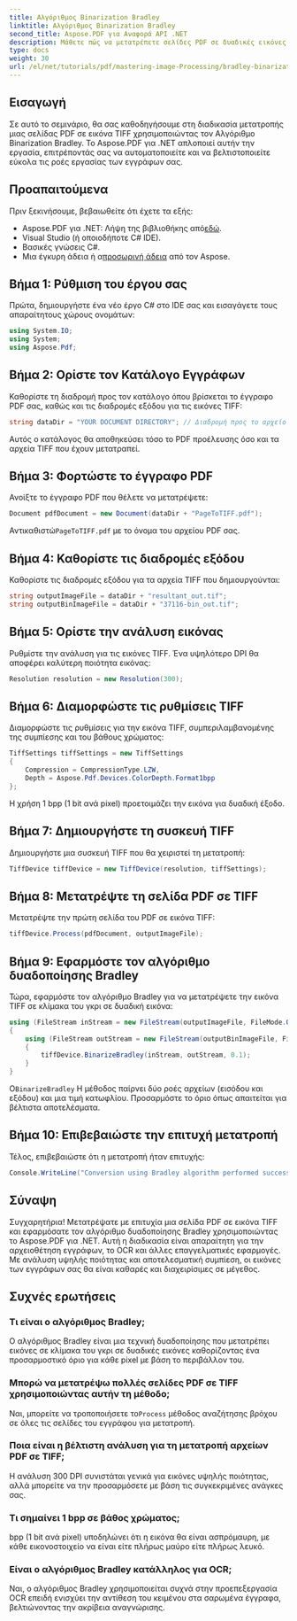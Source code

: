 ```yaml
---
title: Αλγόριθμος Binarization Bradley
linktitle: Αλγόριθμος Binarization Bradley
second_title: Aspose.PDF για Αναφορά API .NET
description: Μάθετε πώς να μετατρέπετε σελίδες PDF σε δυαδικές εικόνες TIFF υψηλής ποιότητας χρησιμοποιώντας τον αλγόριθμο δυαδοποίησης bradley στο Aspose.PDF για .NET. Αυτός ο οδηγός βήμα προς βήμα περιλαμβάνει παράδειγμα κώδικα.
type: docs
weight: 30
url: /el/net/tutorials/pdf/mastering-image-Processing/bradley-binarization-algorithm/
---
```

## Εισαγωγή

Σε αυτό το σεμινάριο, θα σας καθοδηγήσουμε στη διαδικασία μετατροπής μιας σελίδας PDF σε εικόνα TIFF χρησιμοποιώντας τον Αλγόριθμο Binarization Bradley. Το Aspose.PDF για .NET απλοποιεί αυτήν την εργασία, επιτρέποντάς σας να αυτοματοποιείτε και να βελτιστοποιείτε εύκολα τις ροές εργασίας των εγγράφων σας.

## Προαπαιτούμενα

Πριν ξεκινήσουμε, βεβαιωθείτε ότι έχετε τα εξής:

-  Aspose.PDF για .NET: Λήψη της βιβλιοθήκης από[εδώ](https://releases.aspose.com/pdf/net/).
- Visual Studio (ή οποιοδήποτε C# IDE).
- Βασικές γνώσεις C#.
-  Μια έγκυρη άδεια ή α[προσωρινή άδεια](https://purchase.aspose.com/temporary-license/) από τον Aspose.

## Βήμα 1: Ρύθμιση του έργου σας

Πρώτα, δημιουργήστε ένα νέο έργο C# στο IDE σας και εισαγάγετε τους απαραίτητους χώρους ονομάτων:

```csharp
using System.IO;
using System;
using Aspose.Pdf;
```

## Βήμα 2: Ορίστε τον Κατάλογο Εγγράφων

Καθορίστε τη διαδρομή προς τον κατάλογο όπου βρίσκεται το έγγραφο PDF σας, καθώς και τις διαδρομές εξόδου για τις εικόνες TIFF:

```csharp
string dataDir = "YOUR DOCUMENT DIRECTORY"; // Διαδρομή προς το αρχείο PDF σας
```

Αυτός ο κατάλογος θα αποθηκεύσει τόσο το PDF προέλευσης όσο και τα αρχεία TIFF που έχουν μετατραπεί.

## Βήμα 3: Φορτώστε το έγγραφο PDF

Ανοίξτε το έγγραφο PDF που θέλετε να μετατρέψετε:

```csharp
Document pdfDocument = new Document(dataDir + "PageToTIFF.pdf");
```

 Αντικαθιστώ`PageToTIFF.pdf` με το όνομα του αρχείου PDF σας.

## Βήμα 4: Καθορίστε τις διαδρομές εξόδου

Καθορίστε τις διαδρομές εξόδου για τα αρχεία TIFF που δημιουργούνται:

```csharp
string outputImageFile = dataDir + "resultant_out.tif";
string outputBinImageFile = dataDir + "37116-bin_out.tif";
```

## Βήμα 5: Ορίστε την ανάλυση εικόνας

Ρυθμίστε την ανάλυση για τις εικόνες TIFF. Ένα υψηλότερο DPI θα αποφέρει καλύτερη ποιότητα εικόνας:

```csharp
Resolution resolution = new Resolution(300);
```

## Βήμα 6: Διαμορφώστε τις ρυθμίσεις TIFF

Διαμορφώστε τις ρυθμίσεις για την εικόνα TIFF, συμπεριλαμβανομένης της συμπίεσης και του βάθους χρώματος:

```csharp
TiffSettings tiffSettings = new TiffSettings
{
    Compression = CompressionType.LZW,
    Depth = Aspose.Pdf.Devices.ColorDepth.Format1bpp
};
```

Η χρήση 1 bpp (1 bit ανά pixel) προετοιμάζει την εικόνα για δυαδική έξοδο.

## Βήμα 7: Δημιουργήστε τη συσκευή TIFF

Δημιουργήστε μια συσκευή TIFF που θα χειριστεί τη μετατροπή:

```csharp
TiffDevice tiffDevice = new TiffDevice(resolution, tiffSettings);
```

## Βήμα 8: Μετατρέψτε τη σελίδα PDF σε TIFF

Μετατρέψτε την πρώτη σελίδα του PDF σε εικόνα TIFF:

```csharp
tiffDevice.Process(pdfDocument, outputImageFile);
```

## Βήμα 9: Εφαρμόστε τον αλγόριθμο δυαδοποίησης Bradley

Τώρα, εφαρμόστε τον αλγόριθμο Bradley για να μετατρέψετε την εικόνα TIFF σε κλίμακα του γκρι σε δυαδική εικόνα:

```csharp
using (FileStream inStream = new FileStream(outputImageFile, FileMode.Open))
{
    using (FileStream outStream = new FileStream(outputBinImageFile, FileMode.Create))
    {
        tiffDevice.BinarizeBradley(inStream, outStream, 0.1);
    }
}
```

 Ο`BinarizeBradley` Η μέθοδος παίρνει δύο ροές αρχείων (εισόδου και εξόδου) και μια τιμή κατωφλίου. Προσαρμόστε το όριο όπως απαιτείται για βέλτιστα αποτελέσματα.

## Βήμα 10: Επιβεβαιώστε την επιτυχή μετατροπή

Τέλος, επιβεβαιώστε ότι η μετατροπή ήταν επιτυχής:

```csharp
Console.WriteLine("Conversion using Bradley algorithm performed successfully!");
```

## Σύναψη

Συγχαρητήρια! Μετατρέψατε με επιτυχία μια σελίδα PDF σε εικόνα TIFF και εφαρμόσατε τον αλγόριθμο δυαδοποίησης Bradley χρησιμοποιώντας το Aspose.PDF για .NET. Αυτή η διαδικασία είναι απαραίτητη για την αρχειοθέτηση εγγράφων, το OCR και άλλες επαγγελματικές εφαρμογές. Με ανάλυση υψηλής ποιότητας και αποτελεσματική συμπίεση, οι εικόνες των εγγράφων σας θα είναι καθαρές και διαχειρίσιμες σε μέγεθος.

## Συχνές ερωτήσεις

### Τι είναι ο αλγόριθμος Bradley;
Ο αλγόριθμος Bradley είναι μια τεχνική δυαδοποίησης που μετατρέπει εικόνες σε κλίμακα του γκρι σε δυαδικές εικόνες καθορίζοντας ένα προσαρμοστικό όριο για κάθε pixel με βάση το περιβάλλον του.

### Μπορώ να μετατρέψω πολλές σελίδες PDF σε TIFF χρησιμοποιώντας αυτήν τη μέθοδο;
 Ναι, μπορείτε να τροποποιήσετε το`Process` μέθοδος αναζήτησης βρόχου σε όλες τις σελίδες του εγγράφου για μετατροπή.

### Ποια είναι η βέλτιστη ανάλυση για τη μετατροπή αρχείων PDF σε TIFF;
Η ανάλυση 300 DPI συνιστάται γενικά για εικόνες υψηλής ποιότητας, αλλά μπορείτε να την προσαρμόσετε με βάση τις συγκεκριμένες ανάγκες σας.

### Τι σημαίνει 1 bpp σε βάθος χρώματος;
bpp (1 bit ανά pixel) υποδηλώνει ότι η εικόνα θα είναι ασπρόμαυρη, με κάθε εικονοστοιχείο να είναι είτε πλήρως μαύρο είτε πλήρως λευκό.

### Είναι ο αλγόριθμος Bradley κατάλληλος για OCR;
Ναι, ο αλγόριθμος Bradley χρησιμοποιείται συχνά στην προεπεξεργασία OCR επειδή ενισχύει την αντίθεση του κειμένου στα σαρωμένα έγγραφα, βελτιώνοντας την ακρίβεια αναγνώρισης.